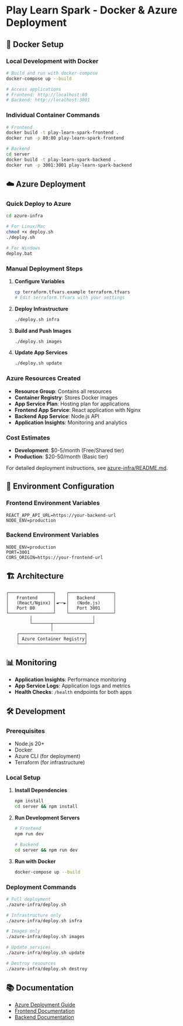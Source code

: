 # Play Learn Spark - Docker & Azure Deployment

## 🐳 Docker Setup

### Local Development with Docker

```bash
# Build and run with docker-compose
docker-compose up --build

# Access applications
# Frontend: http://localhost:80
# Backend: http://localhost:3001
```

### Individual Container Commands

```bash
# Frontend
docker build -t play-learn-spark-frontend .
docker run -p 80:80 play-learn-spark-frontend

# Backend
cd server
docker build -t play-learn-spark-backend .
docker run -p 3001:3001 play-learn-spark-backend
```

## ☁️ Azure Deployment

### Quick Deploy to Azure

```bash
cd azure-infra

# For Linux/Mac
chmod +x deploy.sh
./deploy.sh

# For Windows
deploy.bat
```

### Manual Deployment Steps

1. **Configure Variables**
   ```bash
   cp terraform.tfvars.example terraform.tfvars
   # Edit terraform.tfvars with your settings
   ```

2. **Deploy Infrastructure**
   ```bash
   ./deploy.sh infra
   ```

3. **Build and Push Images**
   ```bash
   ./deploy.sh images
   ```

4. **Update App Services**
   ```bash
   ./deploy.sh update
   ```

### Azure Resources Created

- **Resource Group**: Contains all resources
- **Container Registry**: Stores Docker images
- **App Service Plan**: Hosting plan for applications
- **Frontend App Service**: React application with Nginx
- **Backend App Service**: Node.js API
- **Application Insights**: Monitoring and analytics

### Cost Estimates

- **Development**: $0-5/month (Free/Shared tier)
- **Production**: $20-50/month (Basic tier)

For detailed deployment instructions, see [azure-infra/README.md](azure-infra/README.md).

## 🔧 Environment Configuration

### Frontend Environment Variables

```env
REACT_APP_API_URL=https://your-backend-url
NODE_ENV=production
```

### Backend Environment Variables

```env
NODE_ENV=production
PORT=3001
CORS_ORIGIN=https://your-frontend-url
```

## 🏗️ Architecture

```
┌─────────────────┐    ┌─────────────────┐
│   Frontend      │    │   Backend       │
│   (React/Nginx) │◄──►│   (Node.js)     │
│   Port 80       │    │   Port 3001     │
└─────────────────┘    └─────────────────┘
         │                       │
         └───────┬───────────────┘
                 │
    ┌─────────────────────────┐
    │ Azure Container Registry│
    └─────────────────────────┘
```

## 📊 Monitoring

- **Application Insights**: Performance monitoring
- **App Service Logs**: Application logs and metrics
- **Health Checks**: `/health` endpoints for both apps

## 🛠️ Development

### Prerequisites

- Node.js 20+
- Docker
- Azure CLI (for deployment)
- Terraform (for infrastructure)

### Local Setup

1. **Install Dependencies**
   ```bash
   npm install
   cd server && npm install
   ```

2. **Run Development Servers**
   ```bash
   # Frontend
   npm run dev

   # Backend
   cd server && npm run dev
   ```

3. **Run with Docker**
   ```bash
   docker-compose up --build
   ```

### Deployment Commands

```bash
# Full deployment
./azure-infra/deploy.sh

# Infrastructure only
./azure-infra/deploy.sh infra

# Images only
./azure-infra/deploy.sh images

# Update services
./azure-infra/deploy.sh update

# Destroy resources
./azure-infra/deploy.sh destroy
```

## 📚 Documentation

- [Azure Deployment Guide](azure-infra/README.md)
- [Frontend Documentation](src/README.md)
- [Backend Documentation](server/README.md)